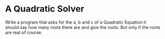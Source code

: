# A Quadratic Solver
Write a program that asks for the a, b and c of a Quadratic Equation it should say how many roots there are and give the roots. But only if the roots are real of course.
